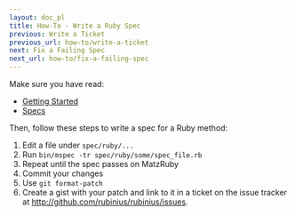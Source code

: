 ```yaml
---
layout: doc_pl
title: How-To - Write a Ruby Spec
previous: Write a Ticket
previous_url: how-to/write-a-ticket
next: Fix a Failing Spec
next_url: how-to/fix-a-failing-spec
---
```


Make sure you have read:

  *  [Getting Started](/doc/en/getting-started/)
  *  [Specs](/doc/en/specs/)

Then, follow these steps to write a spec for a Ruby method:

  1. Edit a file under `spec/ruby/...`
  2. Run `bin/mspec -tr spec/ruby/some/spec_file.rb`
  3. Repeat until the spec passes on MatzRuby
  4. Commit your changes
  7. Use `git format-patch`
  8. Create a gist with your patch and link to it in a ticket on the issue
     tracker at <http://github.com/rubinius/rubinius/issues>.
